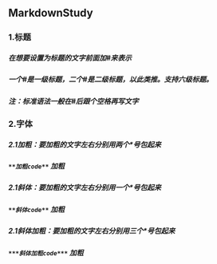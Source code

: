 ## MarkdownStudy
### 1.标题
##### 在想要设置为标题的文字前面加#来表示
##### 一个#是一级标题，二个#是二级标题，以此类推。支持六级标题。
##### 注：标准语法一般在#后跟个空格再写文字
### 2.字体
##### 2.1加粗：要加粗的文字左右分别用两个*号包起来
##### `**加粗code**` **加粗**
##### 2.1斜体：要加粗的文字左右分别用一个*号包起来
##### `**斜体code**` *加粗*
##### 2.1斜体加粗：要加粗的文字左右分别用三个*号包起来
##### `***斜体加粗code***` ***加粗***
       
